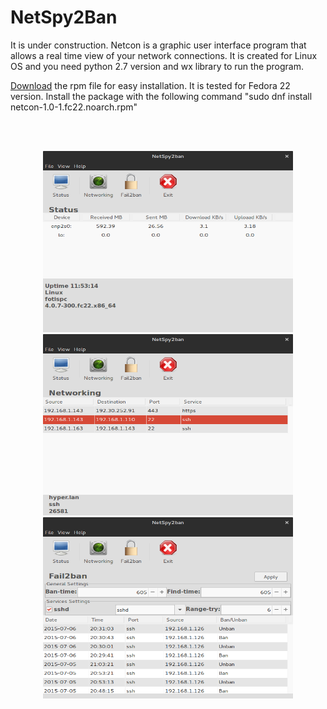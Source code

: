 <h1>NetSpy2Ban</h1>
It is under construction. 
Netcon is a graphic user interface program that allows a real time view of your network connections. It is created for Linux OS and you need python 2.7 version and wx library to run the program.

<a href="https://github.com/ftsiadimos/netspy2ban/blob/master/rpm/netspy2ban-1.0-1.fc22.noarch.rpm?raw=true" target="_blank">Download</a> the rpm file for easy installation. It is tested for Fedora 22 version. Install the package with the following command "sudo dnf install netcon-1.0-1.fc22.noarch.rpm"

<br><br><p align="center">
<img src="https://github.com/ftsiadimos/netspy2ban/blob/master/icons/ima1.png" width="400" height="290" alt="Logo"/>
<img src="https://github.com/ftsiadimos/netspy2ban/blob/master/icons/ima2.png" width="400" height="290" alt="Logo"/>
<img src="https://github.com/ftsiadimos/netspy2ban/blob/master/icons/ima3.png" width="400" height="290" alt="Logo"/></p>
